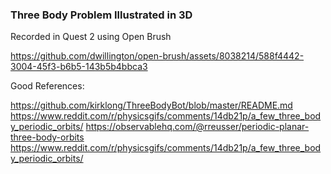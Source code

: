 ### Three Body Problem Illustrated in 3D


Recorded in Quest 2 using Open Brush

https://github.com/dwillington/open-brush/assets/8038214/588f4442-3004-45f3-b6b5-143b5b4bbca3

Good References:

https://github.com/kirklong/ThreeBodyBot/blob/master/README.md
https://www.reddit.com/r/physicsgifs/comments/14db21p/a_few_three_body_periodic_orbits/
https://observablehq.com/@rreusser/periodic-planar-three-body-orbits
https://www.reddit.com/r/physicsgifs/comments/14db21p/a_few_three_body_periodic_orbits/

